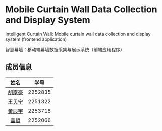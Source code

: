 # Mobile Curtain Wall Data Collection and Display System

Intelligent Curtain Wall: Mobile curtain wall data collection and display system (frontend application)

智慧幕墙：移动端幕墙数据采集与展示系统（前端应用程序）

## 成员信息

| 姓名 | 学号 |
| :---: | :---: |
| [胡家豪](https://github.com/10086hu) | 2252835 |
| [王贝宁](https://github.com/WBNvs) | 2251322 |
| [黄辰宇](https://github.com/Guaaaava) | 2253718 |
| [盖哲](https://github.com/unicorn888888) | 2252066 |
